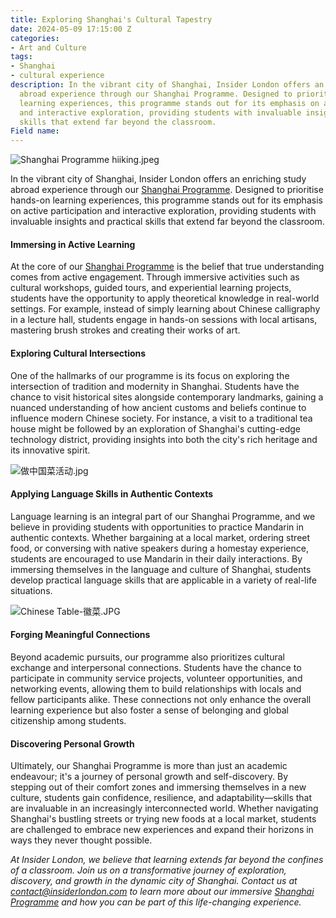 ```yaml
---
title: Exploring Shanghai's Cultural Tapestry
date: 2024-05-09 17:15:00 Z
categories:
- Art and Culture
tags:
- Shanghai
- cultural experience
description: In the vibrant city of Shanghai, Insider London offers an enriching study
  abroad experience through our Shanghai Programme. Designed to prioritise hands-on
  learning experiences, this programme stands out for its emphasis on active participation
  and interactive exploration, providing students with invaluable insights and practical
  skills that extend far beyond the classroom.
Field name: 
---
```


![Shanghai Programme hiiking.jpeg](/uploads/Shanghai%20Programme%20hiiking.jpeg)

In the vibrant city of Shanghai, Insider London offers an enriching study abroad experience through our [Shanghai Programme](https://www.insiderlondon.com/asia/shanghai/immersive-programme/). Designed to prioritise hands-on learning experiences, this programme stands out for its emphasis on active participation and interactive exploration, providing students with invaluable insights and practical skills that extend far beyond the classroom.

#### Immersing in Active Learning

At the core of our [Shanghai Programme](https://www.insiderlondon.com/asia/shanghai/immersive-programme/) is the belief that true understanding comes from active engagement. Through immersive activities such as cultural workshops, guided tours, and experiential learning projects, students have the opportunity to apply theoretical knowledge in real-world settings. For example, instead of simply learning about Chinese calligraphy in a lecture hall, students engage in hands-on sessions with local artisans, mastering brush strokes and creating their works of art.

#### Exploring Cultural Intersections

One of the hallmarks of our programme is its focus on exploring the intersection of tradition and modernity in Shanghai. Students have the chance to visit historical sites alongside contemporary landmarks, gaining a nuanced understanding of how ancient customs and beliefs continue to influence modern Chinese society. For instance, a visit to a traditional tea house might be followed by an exploration of Shanghai's cutting-edge technology district, providing insights into both the city's rich heritage and its innovative spirit.

![做中国菜活动.jpg](/uploads/%E5%81%9A%E4%B8%AD%E5%9B%BD%E8%8F%9C%E6%B4%BB%E5%8A%A8.jpg)

#### Applying Language Skills in Authentic Contexts

Language learning is an integral part of our Shanghai Programme, and we believe in providing students with opportunities to practice Mandarin in authentic contexts. Whether bargaining at a local market, ordering street food, or conversing with native speakers during a homestay experience, students are encouraged to use Mandarin in their daily interactions. By immersing themselves in the language and culture of Shanghai, students develop practical language skills that are applicable in a variety of real-life situations.

![Chinese Table-徽菜.JPG](/uploads/Chinese%20Table-%E5%BE%BD%E8%8F%9C.JPG)

#### Forging Meaningful Connections

Beyond academic pursuits, our programme also prioritizes cultural exchange and interpersonal connections. Students have the chance to participate in community service projects, volunteer opportunities, and networking events, allowing them to build relationships with locals and fellow participants alike. These connections not only enhance the overall learning experience but also foster a sense of belonging and global citizenship among students.

#### Discovering Personal Growth

Ultimately, our Shanghai Programme is more than just an academic endeavour; it's a journey of personal growth and self-discovery. By stepping out of their comfort zones and immersing themselves in a new culture, students gain confidence, resilience, and adaptability—skills that are invaluable in an increasingly interconnected world. Whether navigating Shanghai's bustling streets or trying new foods at a local market, students are challenged to embrace new experiences and expand their horizons in ways they never thought possible.

*At Insider London, we believe that learning extends far beyond the confines of a classroom. Join us on a transformative journey of exploration, discovery, and growth in the dynamic city of Shanghai. Contact us at [contact@insiderlondon.com](mailto:contact@insiderlondon.com) to learn more about our immersive [Shanghai Programme](https://www.insiderlondon.com/asia/shanghai/immersive-programme/) and how you can be part of this life-changing experience.*